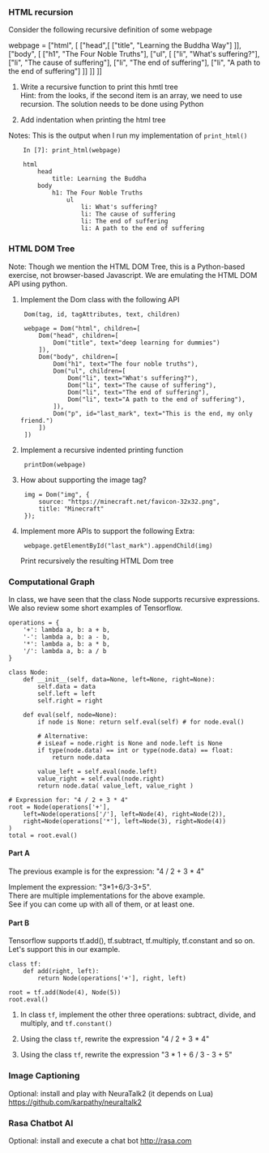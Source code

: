 ### HTML recursion

Consider the following recursive definition of some webpage

webpage = ["html", [
    ["head",[
        ["title", "Learning the Buddha Way"]
    ]],
    ["body", [
        ["h1", "The Four Noble Truths"],
        ["ul", [
            ["li", "What's suffering?"],
            ["li", "The cause of suffering"],
            ["li", "The end of suffering"],
            ["li", "A path to the end of suffering"]
        ]]
    ]]
]]

1. Write a recursive function to print this hmtl tree<br>
Hint: from the looks, if the second item is an array, we need to use recursion.
The solution needs to be done using Python


2. Add indentation when printing the html tree

Notes: This is the output when I run my implementation of `print_html()`

        In [7]: print_html(webpage) 
                                    
        html
            head
                title: Learning the Buddha
            body
                h1: The Four Noble Truths
                    ul
                        li: What's suffering?
                        li: The cause of suffering
                        li: The end of suffering
                        li: A path to the end of suffering


### HTML DOM Tree

Note: Though we mention the HTML DOM Tree, this is a Python-based exercise, not browser-based Javascript. We are emulating the HTML DOM API using python.

1. Implement the Dom class with the following API

        Dom(tag, id, tagAttributes, text, children)

        webpage = Dom("html", children=[
            Dom("head", children=[
                Dom("title", text="deep learning for dummies")
            ]),
            Dom("body", children=[
                Dom("h1", text="The four noble truths"),
                Dom("ul", children=[
                    Dom("li", text="What's suffering?"),
                    Dom("li", text="The cause of suffering"),
                    Dom("li", text="The end of suffering"),
                    Dom("li", text="A path to the end of suffering"),
                ]),
                Dom("p", id="last_mark", text="This is the end, my only friend.")
            ])
        ])

2. Implement a recursive indented printing function

        printDom(webpage)

3. How about supporting the image tag?

        img = Dom("img", {
            source: "https://minecraft.net/favicon-32x32.png",
            title: "Minecraft"
        });

4. Implement more APIs to support the following
Extra:

        webpage.getElementById("last_mark").appendChild(img)

    Print recursively the resulting HTML Dom tree


### Computational Graph

In class, we have seen that the class Node supports recursive expressions. We also review some short examples of Tensorflow.

    operations = {
        '+': lambda a, b: a + b,
        '-': lambda a, b: a - b,
        '*': lambda a, b: a * b,
        '/': lambda a, b: a / b
    }

    class Node:
        def __init__(self, data=None, left=None, right=None):
            self.data = data
            self.left = left
            self.right = right

        def eval(self, node=None):
            if node is None: return self.eval(self) # for node.eval()

            # Alternative:
            # isLeaf = node.right is None and node.left is None
            if type(node.data) == int or type(node.data) == float:
                return node.data

            value_left = self.eval(node.left)
            value_right = self.eval(node.right)
            return node.data( value_left, value_right )

    # Expression for: "4 / 2 + 3 * 4"
    root = Node(operations['+'],
        left=Node(operations['/'], left=Node(4), right=Node(2)),
        right=Node(operations['*'], left=Node(3), right=Node(4))
    )
    total = root.eval()

#### Part A

The previous example is for the expression: "4 / 2 + 3 * 4"

Implement the expression: "3*1+6/3-3+5".<br>
There are multiple implementations for the above example.<br>
See if you can come up with all of them, or at least one.


#### Part B

Tensorflow supports tf.add(), tf.subtract, tf.multiply, tf.constant and so on.
Let's support this in our example.

    class tf:
        def add(right, left):
            return Node(operations['+'], right, left)

    root = tf.add(Node(4), Node(5))
    root.eval()

1) In class `tf`, implement the other three operations: subtract, divide, and multiply, and `tf.constant()`

2) Using the class `tf`, rewrite the expression "4 / 2 + 3 * 4"

3) Using the class `tf`, rewrite the expression "3 * 1 + 6 / 3 - 3 + 5"


### Image Captioning

Optional: install and play with NeuraTalk2 (it depends on Lua)
https://github.com/karpathy/neuraltalk2


### Rasa Chatbot AI

Optional: install and execute a chat bot
http://rasa.com



